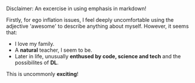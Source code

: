 Disclaimer: An excercise in using emphasis in markdown!

Firstly, for ego inflation issues, I feel deeply uncomfortable using the adjective 'awesome' to describe anything about myself. However, it seems that:

* I love my family.
* A **natural** teacher, I seem to be.
* Later in life, unusually **enthused by code, science and tech** and the possibilites of **DL**.

This is uncommonly **exciting**!


